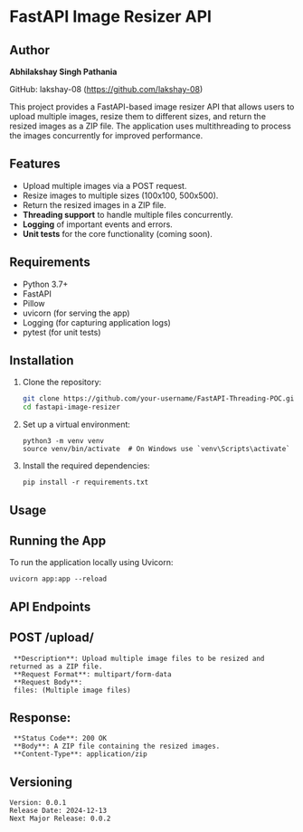 # FastAPI Image Resizer API

## Author

**Abhilakshay Singh Pathania**

GitHub: lakshay-08 (https://github.com/lakshay-08)

This project provides a FastAPI-based image resizer API that allows users to upload multiple images, resize them to different sizes, and return the resized images as a ZIP file. The application uses multithreading to process the images concurrently for improved performance.

## Features

- Upload multiple images via a POST request.
- Resize images to multiple sizes (100x100, 500x500).
- Return the resized images in a ZIP file.
- **Threading support** to handle multiple files concurrently.
- **Logging** of important events and errors.
- **Unit tests** for the core functionality (coming soon).

## Requirements

- Python 3.7+
- FastAPI
- Pillow
- uvicorn (for serving the app)
- Logging (for capturing application logs)
- pytest (for unit tests)

## Installation

1. Clone the repository:
   ```bash
   git clone https://github.com/your-username/FastAPI-Threading-POC.git
   cd fastapi-image-resizer
   ```
2. Set up a virtual environment:
   ```
   python3 -m venv venv
   source venv/bin/activate  # On Windows use `venv\Scripts\activate`
   ```
3. Install the required dependencies:
   ```
   pip install -r requirements.txt
   ```

## Usage
## Running the App

To run the application locally using Uvicorn:
```
uvicorn app:app --reload
```
## API Endpoints

## POST /upload/
   ```
    **Description**: Upload multiple image files to be resized and returned as a ZIP file.
    **Request Format**: multipart/form-data
    **Request Body**:
    files: (Multiple image files)
   ``` 

## Response:
   ```
    **Status Code**: 200 OK
    **Body**: A ZIP file containing the resized images.
    **Content-Type**: application/zip    
   ```
   
## Versioning

    Version: 0.0.1
    Release Date: 2024-12-13
    Next Major Release: 0.0.2